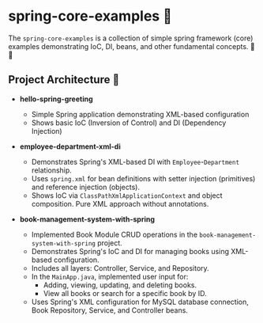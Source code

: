 # spring-core-examples 🚀
The `spring-core-examples` is a collection of simple spring framework (core) examples demonstrating IoC, DI, beans, and other fundamental concepts. 📘💉

## Project Architecture 📂

- **hello-spring-greeting**
  - Simple Spring application demonstrating XML-based configuration
  - Shows basic IoC (Inversion of Control) and DI (Dependency Injection)

- **employee-department-xml-di**
   -  Demonstrates Spring's XML-based DI with `Employee`-`Department` relationship.
   -  Uses `spring.xml` for bean definitions with setter injection (primitives) and reference injection (objects).
   -  Shows IoC via `ClassPathXmlApplicationContext` and object composition. Pure XML approach without annotations.

- **book-management-system-with-spring**
  - Implemented Book Module CRUD operations in the `book-management-system-with-spring` project.
  - Demonstrates Spring's IoC and DI for managing books using XML-based configuration.
  - Includes all layers: Controller, Service, and Repository.
  - In the `MainApp.java`, implemented user input for:
    - Adding, viewing, updating, and deleting books.
    - View all books or search for a specific book by ID.
  - Uses Spring's XML configuration for MySQL database connection, Book Repository, Service, and Controller beans.
